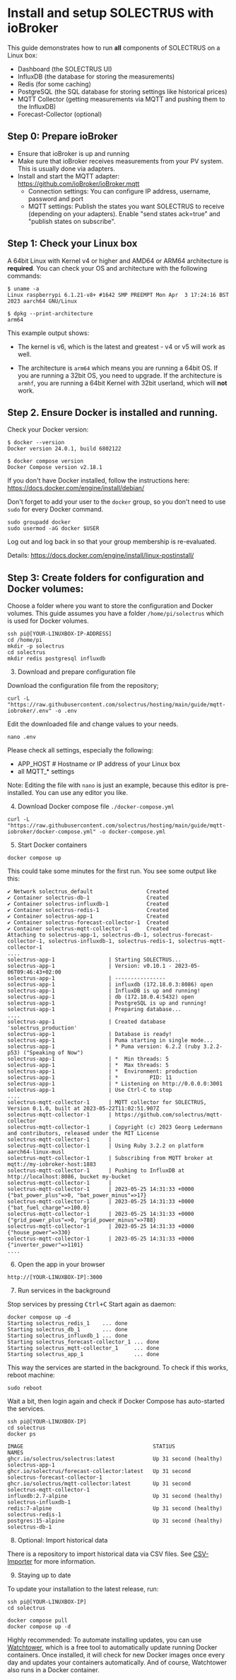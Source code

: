 # Install and setup SOLECTRUS with ioBroker

This guide demonstrates how to run **all** components of SOLECTRUS on a Linux box:

- Dashboard (the SOLECTRUS UI)
- InfluxDB (the database for storing the measurements)
- Redis (for some caching)
- PostgreSQL (the SQL database for storing settings like historical prices)
- MQTT Collector (getting measurements via MQTT and pushing them to the InfluxDB)
- Forecast-Collector (optional)

## Step 0: Prepare ioBroker

- Ensure that ioBroker is up and running
- Make sure that ioBroker receives measurements from your PV system. This is usually done via adapters.
- Install and start the MQTT adapter: https://github.com/ioBroker/ioBroker.mqtt
  - Connection settings: You can configure IP address, username, password and port
  - MQTT settings: Publish the states you want SOLECTRUS to receive (depending on your adapters). Enable "send states ack=true" and "publish states on subscribe".

## Step 1: Check your Linux box

A 64bit Linux with Kernel v4 or higher and AMD64 or ARM64 architecture is **required**. You can check your OS and architecture with the following commands:

```console
$ uname -a
Linux raspberrypi 6.1.21-v8+ #1642 SMP PREEMPT Mon Apr  3 17:24:16 BST 2023 aarch64 GNU/Linux

$ dpkg --print-architecture
arm64
```

This example output shows:

- The kernel is v6, which is the latest and greatest - v4 or v5 will work as well.

- The architecture is `arm64` which means you are running a 64bit OS. If you are running a 32bit OS, you need to upgrade. If the architecture is `armhf`, you are running a 64bit Kernel with 32bit userland, which will **not** work.

## Step 2. Ensure Docker is installed and running.

Check your Docker version:

```console
$ docker --version
Docker version 24.0.1, build 6802122

$ docker compose version
Docker Compose version v2.18.1
```

If you don't have Docker installed, follow the instructions here:
https://docs.docker.com/engine/install/debian/

Don't forget to add your user to the `docker` group, so you don't need to use `sudo` for every Docker command.

```console
sudo groupadd docker
sudo usermod -aG docker $USER
```

Log out and log back in so that your group membership is re-evaluated.

Details:
https://docs.docker.com/engine/install/linux-postinstall/

## Step 3: Create folders for configuration and Docker volumes:

Choose a folder where you want to store the configuration and Docker volumes. This guide assumes you have a folder `/home/pi/solectrus` which is used for Docker volumes.

```console
ssh pi@[YOUR-LINUXBOX-IP-ADDRESS]
cd /home/pi
mkdir -p solectrus
cd solectrus
mkdir redis postgresql influxdb
```

3. Download and prepare configuration file

Download the configuration file from the repository;

```console
curl -L "https://raw.githubusercontent.com/solectrus/hosting/main/guide/mqtt-iobroker/.env" -o .env
```

Edit the downloaded file and change values to your needs.

```console
nano .env
```

Please check all settings, especially the following:

- APP_HOST # Hostname or IP address of your Linux box
- all MQTT\_\* settings

Note: Editing the file with `nano` is just an example, because this editor is pre-installed. You can use any editor you like.

4. Download Docker compose file `./docker-compose.yml`

```console
curl -L "https://raw.githubusercontent.com/solectrus/hosting/main/guide/mqtt-iobroker/docker-compose.yml" -o docker-compose.yml
```

5. Start Docker containers

```console
docker compose up
```

This could take some minutes for the first run. You see some output like this:

```
✔ Network solectrus_default                 Created
✔ Container solectrus-db-1                  Created
✔ Container solectrus-influxdb-1            Created
✔ Container solectrus-redis-1               Created
✔ Container solectrus-app-1                 Created
✔ Container solectrus-forecast-collector-1  Created
✔ Container solectrus-mqtt-collector-1      Created
Attaching to solectrus-app-1, solectrus-db-1, solectrus-forecast-collector-1, solectrus-influxdb-1, solectrus-redis-1, solectrus-mqtt-collector-1
....
solectrus-app-1                 | Starting SOLECTRUS...
solectrus-app-1                 | Version: v0.10.1 - 2023-05-06T09:46:43+02:00
solectrus-app-1                 | ----------------
solectrus-app-1                 | influxdb (172.18.0.3:8086) open
solectrus-app-1                 | InfluxDB is up and running!
solectrus-app-1                 | db (172.18.0.4:5432) open
solectrus-app-1                 | PostgreSQL is up and running!
solectrus-app-1                 | Preparing database...
....
solectrus-app-1                 | Created database 'solectrus_production'
solectrus-app-1                 | Database is ready!
solectrus-app-1                 | Puma starting in single mode...
solectrus-app-1                 | * Puma version: 6.2.2 (ruby 3.2.2-p53) ("Speaking of Now")
solectrus-app-1                 | *  Min threads: 5
solectrus-app-1                 | *  Max threads: 5
solectrus-app-1                 | *  Environment: production
solectrus-app-1                 | *          PID: 11
solectrus-app-1                 | * Listening on http://0.0.0.0:3001
solectrus-app-1                 | Use Ctrl-C to stop
....
solectrus-mqtt-collector-1      | MQTT collector for SOLECTRUS, Version 0.1.0, built at 2023-05-22T11:02:51.907Z
solectrus-mqtt-collector-1      | https://github.com/solectrus/mqtt-collector
solectrus-mqtt-collector-1      | Copyright (c) 2023 Georg Ledermann and contributors, released under the MIT License
solectrus-mqtt-collector-1      |
solectrus-mqtt-collector-1      | Using Ruby 3.2.2 on platform aarch64-linux-musl
solectrus-mqtt-collector-1      | Subscribing from MQTT broker at mqtt://my-iobroker-host:1883
solectrus-mqtt-collector-1      | Pushing to InfluxDB at http://localhost:8086, bucket my-bucket
solectrus-mqtt-collector-1      |
solectrus-mqtt-collector-1      | 2023-05-25 14:31:33 +0000 {"bat_power_plus"=>0, "bat_power_minus"=>17}
solectrus-mqtt-collector-1      | 2023-05-25 14:31:33 +0000 {"bat_fuel_charge"=>100.0}
solectrus-mqtt-collector-1      | 2023-05-25 14:31:33 +0000 {"grid_power_plus"=>0, "grid_power_minus"=>788}
solectrus-mqtt-collector-1      | 2023-05-25 14:31:33 +0000 {"house_power"=>330}
solectrus-mqtt-collector-1      | 2023-05-25 14:31:33 +0000 {"inverter_power"=>1101}
....
```

6. Open the app in your browser

`http://[YOUR-LINUXBOX-IP]:3000`

7. Run services in the background

Stop services by pressing <kbd>Ctrl+C</kbd>
Start again as daemon:

```console
docker compose up -d
Starting solectrus_redis_1    ... done
Starting solectrus_db_1       ... done
Starting solectrus_influxdb_1 ... done
Starting solectrus_forecast-collector_1 ... done
Starting solectrus_mqtt-collector_1     ... done
Starting solectrus_app_1                ... done
```

This way the services are started in the background. To check if this works, reboot machine:

```console
sudo reboot
```

Wait a bit, then login again and check if Docker Compose has auto-started the services.

```console
ssh pi@[YOUR-LINUXBOX-IP]
cd solectrus
docker ps

IMAGE                                         STAT1US                  NAMES
ghcr.io/solectrus/solectrus:latest            Up 31 second (healthy)   solectrus-app-1
ghcr.io/solectrus/forecast-collector:latest   Up 31 second             solectrus-forecast-collector-1
ghcr.io/solectrus/mqtt-collector:latest       Up 31 second             solectrus-mqtt-collector-1
influxdb:2.7-alpine                           Up 31 second (healthy)   solectrus-influxdb-1
redis:7-alpine                                Up 31 second (healthy)   solectrus-redis-1
postgres:15-alpine                            Up 31 second (healthy)   solectrus-db-1
```

8. Optional: Import historical data

There is a repository to import historical data via CSV files. See [CSV-Importer](https://github.com/solectrus/csv-importer) for more information.

9. Staying up to date

To update your installation to the latest release, run:

```console
ssh pi@[YOUR-LINUXBOX-IP]
cd solectrus

docker compose pull
docker compose up -d
```

Highly recommended: To automate installing updates, you can use [Watchtower](https://containrrr.dev/watchtower/), which is a free tool to automatically update running Docker containers. Once installed, it will check for new Docker images once every day and updates your containers automatically. And of course, Watchtower also runs in a Docker container.
